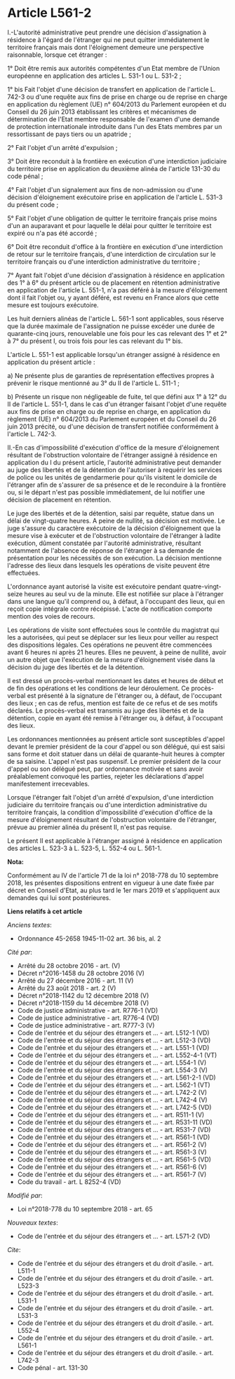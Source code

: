 # Article L561-2

I.-L'autorité administrative peut prendre une décision d'assignation à résidence à l'égard de l'étranger qui ne peut quitter
immédiatement le territoire français mais dont l'éloignement demeure une perspective raisonnable, lorsque cet étranger :

1° Doit être remis aux autorités compétentes d'un Etat membre de l'Union européenne en application des articles L. 531-1 ou
L. 531-2 ;

1° bis Fait l'objet d'une décision de transfert en application de l'article L. 742-3 ou d'une requête aux fins de prise en
charge ou de reprise en charge en application du règlement (UE) n° 604/2013 du Parlement européen et du Conseil du 26 juin
2013 établissant les critères et mécanismes de détermination de l'Etat membre responsable de l'examen d'une demande de
protection internationale introduite dans l'un des Etats membres par un ressortissant de pays tiers ou un apatride ;

2° Fait l'objet d'un arrêté d'expulsion ;

3° Doit être reconduit à la frontière en exécution d'une interdiction judiciaire du territoire prise en application du
deuxième alinéa de l'article 131-30 du code pénal ;

4° Fait l'objet d'un signalement aux fins de non-admission ou d'une décision d'éloignement exécutoire prise en application de
l'article L. 531-3 du présent code ;

5° Fait l'objet d'une obligation de quitter le territoire français prise moins d'un an auparavant et pour laquelle le délai
pour quitter le territoire est expiré ou n'a pas été accordé ;

6° Doit être reconduit d'office à la frontière en exécution d'une interdiction de retour sur le territoire français, d'une
interdiction de circulation sur le territoire français ou d'une interdiction administrative du territoire ;

7° Ayant fait l'objet d'une décision d'assignation à résidence en application des 1° à 6° du présent article ou de placement
en rétention administrative en application de l'article L. 551-1, n'a pas déféré à la mesure d'éloignement dont il fait
l'objet ou, y ayant déféré, est revenu en France alors que cette mesure est toujours exécutoire.

Les huit derniers alinéas de l'article L. 561-1 sont applicables, sous réserve que la durée maximale de l'assignation ne
puisse excéder une durée de quarante-cinq jours, renouvelable une fois pour les cas relevant des 1° et 2° à 7° du présent I,
ou trois fois pour les cas relevant du 1° bis.

L'article L. 551-1 est applicable lorsqu'un étranger assigné à résidence en application du présent article :

a) Ne présente plus de garanties de représentation effectives propres à prévenir le risque mentionné au 3° du II de l'article
L. 511-1 ;

b) Présente un risque non négligeable de fuite, tel que défini aux 1° à 12° du II de l'article L. 551-1, dans le cas d'un
étranger faisant l'objet d'une requête aux fins de prise en charge ou de reprise en charge, en application du règlement (UE)
n° 604/2013 du Parlement européen et du Conseil du 26 juin 2013 précité, ou d'une décision de transfert notifiée conformément
à l'article L. 742-3.

II.-En cas d'impossibilité d'exécution d'office de la mesure d'éloignement résultant de l'obstruction volontaire de
l'étranger assigné à résidence en application du I du présent article, l'autorité administrative peut demander au juge des
libertés et de la détention de l'autoriser à requérir les services de police ou les unités de gendarmerie pour qu'ils
visitent le domicile de l'étranger afin de s'assurer de sa présence et de le reconduire à la frontière ou, si le départ n'est
pas possible immédiatement, de lui notifier une décision de placement en rétention.

Le juge des libertés et de la détention, saisi par requête, statue dans un délai de vingt-quatre heures. A peine de nullité,
sa décision est motivée. Le juge s'assure du caractère exécutoire de la décision d'éloignement que la mesure vise à exécuter
et de l'obstruction volontaire de l'étranger à ladite exécution, dûment constatée par l'autorité administrative, résultant
notamment de l'absence de réponse de l'étranger à sa demande de présentation pour les nécessités de son exécution. La
décision mentionne l'adresse des lieux dans lesquels les opérations de visite peuvent être effectuées.

L'ordonnance ayant autorisé la visite est exécutoire pendant quatre-vingt-seize heures au seul vu de la minute. Elle est
notifiée sur place à l'étranger dans une langue qu'il comprend ou, à défaut, à l'occupant des lieux, qui en reçoit copie
intégrale contre récépissé. L'acte de notification comporte mention des voies de recours.

Les opérations de visite sont effectuées sous le contrôle du magistrat qui les a autorisées, qui peut se déplacer sur les
lieux pour veiller au respect des dispositions légales. Ces opérations ne peuvent être commencées avant 6 heures ni après 21
heures. Elles ne peuvent, à peine de nullité, avoir un autre objet que l'exécution de la mesure d'éloignement visée dans la
décision du juge des libertés et de la détention.

Il est dressé un procès-verbal mentionnant les dates et heures de début et de fin des opérations et les conditions de leur
déroulement. Ce procès-verbal est présenté à la signature de l'étranger ou, à défaut, de l'occupant des lieux ; en cas de
refus, mention est faite de ce refus et de ses motifs déclarés. Le procès-verbal est transmis au juge des libertés et de la
détention, copie en ayant été remise à l'étranger ou, à défaut, à l'occupant des lieux.

Les ordonnances mentionnées au présent article sont susceptibles d'appel devant le premier président de la cour d'appel ou
son délégué, qui est saisi sans forme et doit statuer dans un délai de quarante-huit heures à compter de sa saisine. L'appel
n'est pas suspensif. Le premier président de la cour d'appel ou son délégué peut, par ordonnance motivée et sans avoir
préalablement convoqué les parties, rejeter les déclarations d'appel manifestement irrecevables.

Lorsque l'étranger fait l'objet d'un arrêté d'expulsion, d'une interdiction judiciaire du territoire français ou d'une
interdiction administrative du territoire français, la condition d'impossibilité d'exécution d'office de la mesure
d'éloignement résultant de l'obstruction volontaire de l'étranger, prévue au premier alinéa du présent II, n'est pas requise.

Le présent II est applicable à l'étranger assigné à résidence en application des articles L. 523-3 à L. 523-5, L. 552-4 ou L.
561-1.

**Nota:**

Conformément au IV de l'article 71 de la loi n° 2018-778 du 10 septembre 2018, les présentes dispositions entrent en vigueur
à une date fixée par décret en Conseil d'Etat, au plus tard le 1er mars 2019 et s'appliquent aux demandes qui lui sont
postérieures.

**Liens relatifs à cet article**

_Anciens textes_:

  - Ordonnance 45-2658 1945-11-02 art. 36 bis, al. 2

_Cité par_:

  - Arrêté du 28 octobre 2016 - art. (V)
  - Décret n°2016-1458 du 28 octobre 2016 (V)
  - Arrêté du 27 décembre 2016 - art. 11 (V)
  - Arrêté du 23 août 2018 - art. 2 (V)
  - Décret n°2018-1142 du 12 décembre 2018 (V)
  - Décret n°2018-1159 du 14 décembre 2018 (V)
  - Code de justice administrative - art. R776-1 (VD)
  - Code de justice administrative - art. R776-4 (VD)
  - Code de justice administrative - art. R777-3 (V)
  - Code de l'entrée et du séjour des étrangers et ... - art. L512-1 (VD)
  - Code de l'entrée et du séjour des étrangers et ... - art. L512-3 (VD)
  - Code de l'entrée et du séjour des étrangers et ... - art. L551-1 (VD)
  - Code de l'entrée et du séjour des étrangers et ... - art. L552-4-1 (VT)
  - Code de l'entrée et du séjour des étrangers et ... - art. L554-1 (V)
  - Code de l'entrée et du séjour des étrangers et ... - art. L554-3 (V)
  - Code de l'entrée et du séjour des étrangers et ... - art. L561-2-1 (VD)
  - Code de l'entrée et du séjour des étrangers et ... - art. L562-1 (VT)
  - Code de l'entrée et du séjour des étrangers et ... - art. L742-2 (V)
  - Code de l'entrée et du séjour des étrangers et ... - art. L742-4 (V)
  - Code de l'entrée et du séjour des étrangers et ... - art. L742-5 (VD)
  - Code de l'entrée et du séjour des étrangers et ... - art. R511-1 (V)
  - Code de l'entrée et du séjour des étrangers et ... - art. R531-11 (VD)
  - Code de l'entrée et du séjour des étrangers et ... - art. R531-7 (VD)
  - Code de l'entrée et du séjour des étrangers et ... - art. R561-1 (VD)
  - Code de l'entrée et du séjour des étrangers et ... - art. R561-2 (V)
  - Code de l'entrée et du séjour des étrangers et ... - art. R561-3 (V)
  - Code de l'entrée et du séjour des étrangers et ... - art. R561-5 (VD)
  - Code de l'entrée et du séjour des étrangers et ... - art. R561-6 (V)
  - Code de l'entrée et du séjour des étrangers et ... - art. R561-7 (V)
  - Code du travail - art. L 8252-4 (VD)

_Modifié par_:

  - Loi n°2018-778 du 10 septembre 2018 - art. 65

_Nouveaux textes_:

  - Code de l'entrée et du séjour des étrangers et ... - art. L571-2 (VD)

_Cite_:

  - Code de l'entrée et du séjour des étrangers et du droit d'asile. - art. L511-1
  - Code de l'entrée et du séjour des étrangers et du droit d'asile. - art. L523-3
  - Code de l'entrée et du séjour des étrangers et du droit d'asile. - art. L531-1
  - Code de l'entrée et du séjour des étrangers et du droit d'asile. - art. L531-3
  - Code de l'entrée et du séjour des étrangers et du droit d'asile. - art. L552-4
  - Code de l'entrée et du séjour des étrangers et du droit d'asile. - art. L561-1
  - Code de l'entrée et du séjour des étrangers et du droit d'asile. - art. L742-3
  - Code pénal - art. 131-30
